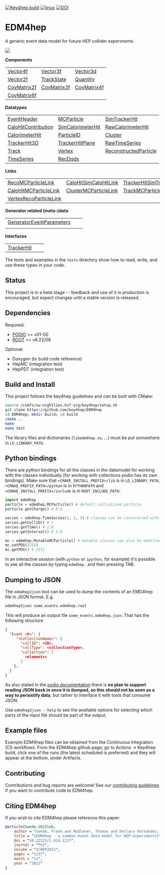 
[![Key4hep build](https://github.com/key4hep/EDM4hep/actions/workflows/key4hep-build.yaml/badge.svg)](https://github.com/key4hep/EDM4hep/actions/workflows/key4hep-build.yaml)
[![linux](https://github.com/key4hep/EDM4hep/actions/workflows/lcg_linux_with_podio.yml/badge.svg)](https://github.com/key4hep/EDM4hep/actions/workflows/lcg_linux_with_podio.yml)
[![DOI](https://zenodo.org/badge/209480664.svg)](https://zenodo.org/doi/10.5281/zenodo.4785062)

# EDM4hep

A generic event data model for future HEP collider experiments.

![](doc/edm4hep_diagram.svg)

**Components**

| | | |
|-|-|-|
| [Vector4f](https://github.com/key4hep/EDM4hep/blob/main/edm4hep.yaml#L9)      | [Vector3f](https://github.com/key4hep/EDM4hep/blob/main/edm4hep.yaml#L34)      | [Vector3d](https://github.com/key4hep/EDM4hep/blob/main/edm4hep.yaml#L57)     |
| [Vector2f](https://github.com/key4hep/EDM4hep/blob/main/edm4hep.yaml#L80)     | [TrackState](https://github.com/key4hep/EDM4hep/blob/main/edm4hep.yaml#L178)   | [Quantity](https://github.com/key4hep/EDM4hep/blob/main/edm4hep.yaml#L207)    |
| [CovMatrix2f](https://github.com/key4hep/EDM4hep/blob/main/edm4hep.yaml#L99) | [CovMatrix3f](https://github.com/key4hep/EDM4hep/blob/main/edm4hep.yaml#L119)  | [CovMatrix4f](https://github.com/key4hep/EDM4hep/blob/main/edm4hep.yaml#L138) |
| [CovMatrix6f](https://github.com/key4hep/EDM4hep/blob/main/edm4hep.yaml#L158) |   |   |


**Datatypes**

| | | |
|-|-|-|
| [EventHeader](https://github.com/key4hep/EDM4hep/blob/main/edm4hep.yaml#L216)         | [MCParticle](https://github.com/key4hep/EDM4hep/blob/main/edm4hep.yaml#L228)        | [SimTrackerHit](https://github.com/key4hep/EDM4hep/blob/main/edm4hep.yaml#L297)         |
| [CaloHitContribution](https://github.com/key4hep/EDM4hep/blob/main/edm4hep.yaml#L333) | [SimCalorimeterHit](https://github.com/key4hep/EDM4hep/blob/main/edm4hep.yaml#L346) | [RawCalorimeterHit](https://github.com/key4hep/EDM4hep/blob/main/edm4hep.yaml#L357)     |
| [CalorimeterHit](https://github.com/key4hep/EDM4hep/blob/main/edm4hep.yaml#L366)      | [ParticleID](https://github.com/key4hep/EDM4hep/blob/main/edm4hep.yaml#L377)        | [Cluster](https://github.com/key4hep/EDM4hep/blob/main/edm4hep.yaml#L391)               |
| [TrackerHit3D](https://github.com/key4hep/EDM4hep/blob/main/edm4hep.yaml#L423)          | [TrackerHitPlane](https://github.com/key4hep/EDM4hep/blob/main/edm4hep.yaml#L448)   | [RawTimeSeries](https://github.com/key4hep/EDM4hep/blob/main/edm4hep.yaml#L476)                |
| [Track](https://github.com/key4hep/EDM4hep/blob/main/edm4hep.yaml#L513)               | [Vertex](https://github.com/key4hep/EDM4hep/blob/main/edm4hep.yaml#L530)            | [ReconstructedParticle](https://github.com/key4hep/EDM4hep/blob/main/edm4hep.yaml#L576) |
| [TimeSeries](https://github.com/key4hep/EDM4hep/blob/main/edm4hep.yaml#L610) | [RecDqdx](https://github.com/key4hep/EDM4hep/blob/main/edm4hep.yaml#L622) |                                                                                          |

**Links**

| | | |
|-|-|-|
| [RecoMCParticleLink](https://github.com/key4hep/EDM4hep/blob/main/edm4hep.yaml#L664)        | [CaloHitSimCaloHitLink](https://github.com/key4hep/EDM4hep/blob/main/edm4hep.yaml#L688)         | [TrackerHitSimTrackerHitLink](https://github.com/key4hep/EDM4hep/blob/main/edm4hep.yaml#L694)         |
| [CaloHitMCParticleLink](https://github.com/key4hep/EDM4hep/blob/main/edm4hep.yaml#L670) | [ClusterMCParticleLink](https://github.com/key4hep/EDM4hep/blob/main/edm4hep.yaml#L676) | [TrackMCParticleLink](https://github.com/key4hep/EDM4hep/blob/main/edm4hep.yaml#L682)   |
| [VertexRecoParticleLink](https://github.com/key4hep/EDM4hep/blob/main/edm4hep.yaml#L700) | | |

**Generator related (meta-)data**

| | | |
|-|-|-|
| [GeneratorEventParameters](https://github.com/key4hep/EDM4hep/blob/main/edm4hep.yaml#L631) | | |
| | | |

**Interfaces**

| | | |
|-|-|-|
| [TrackerHit](https://github.com/key4hep/EDM4hep/blob/main/edm4hep.yaml#L647) | | |

The tests and examples in the `tests` directory show how to read, write, and use these types in your code.


## Status

This project is in a beta stage -- feedback and use of it in production is encouraged, but expect changes until a stable version is released.

## Dependencies

Required:

* [PODIO](https://github.com/AIDASoft/podio) >= v01-00
* [ROOT](https://github.com/root-project/root) >= v6.22/06

Optional:

* Doxygen (to build code reference)
* HepMC (integration test)
* HepPDT (integration test)

## Build and Install

This project follows the key4hep guidelines and can be built with CMake:

```sh
source /cvmfs/sw-nightlies.hsf.org/key4hep/setup.sh
git clone https://github.com/key4hep/EDM4hep
cd EDM4hep; mkdir build; cd build
cmake ..
make
make test
```

The library files and dictionaries (`libedm4hep.so`, ...) must be put somewhere in `LD_LIBRARY_PATH`.

## Python bindings
There are python bindings for all the classes in the datamodel for working with
the classes individually (for working with collections podio has its own
bindings). Make sure that `<CMAKE_INSTALL_PREFIX>/lib` is in `LD_LIBRARY_PATH`,
`<CMAKE_PREFIX_PATH>/python` is in `PYTHONPATH` and `<CMAKE_INSTALL_PREFIX>/include` is in `ROOT_INCLUDE_PATH`:
```python
import edm4hep
particle = edm4hep.MCParticle() # default initialized particle
particle.getCharge() # 0.0

series = edm4hep.TimeSeries(1, 2, 3) # classes can be constructed with non-default parameters
series.getCellID() # 1
series.getTime() # 2.0
series.getInterval() # 3.0

mc = edm4hep.MutableMCParticle() # mutable classes can also be modified
mc.setPDG(2212)
mc.getPDG() # 2212
```

In an interactive session (with `python` or `ipython`, for example) it's
possible to see all the classes by typing `edm4hep.` and then pressing TAB.

## Dumping to JSON
The `edm4hep2json` tool can be used to dump the contents of an EMD4hep file in
JSON format. E.g.

```bash
edm4hep2json some_events.edm4hep.root
```

This will produce an output file `some_events.edm4hep.json`. That has the following structure
```json
{
  "Event <N>": {
     "<CollectionName>": {
       "collID": <ID>,
       "collType": <collectionType>,
       "collection": [
         <elements>
       ]
    },
  }
}
```

As also stated in the [podio
documentation](https://github.com/AIDASoft/podio/blob/master/doc/advanced_topics.md#dumping-json)
there is **no plan to support reading JSON back in once it is dumped, so this
should not be seen as a way to persistify data**, but rather to interface it
with tools that consume JSON.

Use `edm4hep2json --help` to see the available options for selecting which parts
of the input file should be part of the output.

## Example files

Example EDM4hep files can be obtained from the Continuous Integration (CI)
workflows. From the EDM4hep github page, go to Actions -> Key4hep build, click
one of the runs (the latest scheduled is preferred) and they will appear at the
bottom, under Artifacts.

## Contributing

Contributions and bug reports are welcome! See our [contributing guidelines](doc/contributing.md) if you want to contribute code to EDM4hep.

## Citing EDM4hep

If you wish to cite EDM4hep please reference this paper:

```bibtex
@article{Gaede:2022leb,
    author = "Gaede, Frank and Madlener, Thomas and Declara Fernandez, Placido and Ganis, Gerardo and Hegner, Benedikt and Helsens, Clement and Sailer, Andre and A. Stewart, Graeme and Völkl, Valentin",
    title = "{EDM4hep - a common event data model for HEP experiments}",
    doi = "10.22323/1.414.1237",
    journal = "PoS",
    volume = "ICHEP2022",
    pages = "1237",
    month = "11",
    year = "2022"
}
```
